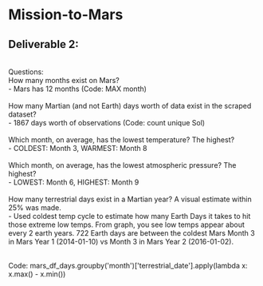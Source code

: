 # Mission-to-Mars

## Deliverable 2:
   <br>
Questions: 
   <br>
How many months exist on Mars?  <br>
- Mars has 12 months   (Code: MAX month)<br>
 
 <br>
How many Martian (and not Earth) days worth of data exist in the scraped dataset? <br>
- 1867 days worth of observations (Code: count unique Sol)<br>
 
 <br>
Which month, on average, has the lowest temperature? The highest?       <br>
- COLDEST: Month 3, WARMEST: Month 8 
 <br>
 
 <br>
Which month, on average, has the lowest atmospheric pressure? The highest?       <br>
- LOWEST: Month 6, HIGHEST: Month 9 
 <br>
 
 <br>
How many terrestrial days exist in a Martian year? A visual estimate within 25% was made. <br>
- Used coldest temp cycle to estimate how many Earth Days it takes to hit those extreme low temps.  From graph, you see low temps appear about every 2 earth years.  722 Earth days are between the coldest Mars Month 3 in Mars Year 1 (2014-01-10) vs Month 3 in Mars Year 2 (2016-01-02).    

<br>Code: mars_df_days.groupby('month')['terrestrial_date'].apply(lambda x: x.max() - x.min()) <br>
